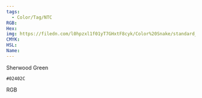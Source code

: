 ```yaml
---
tags:
  - Color/Tag/NTC
RGB:
Hex:
img: https://filedn.com/l0hpzxl1f01yT7GHxtF8cyk/Color%20Snake/standard_csv_to_svg//02402C.svg
CMYK:
HSL:
Name:
---
```

Sherwood Green
```palette
#02402C
```
RGB
